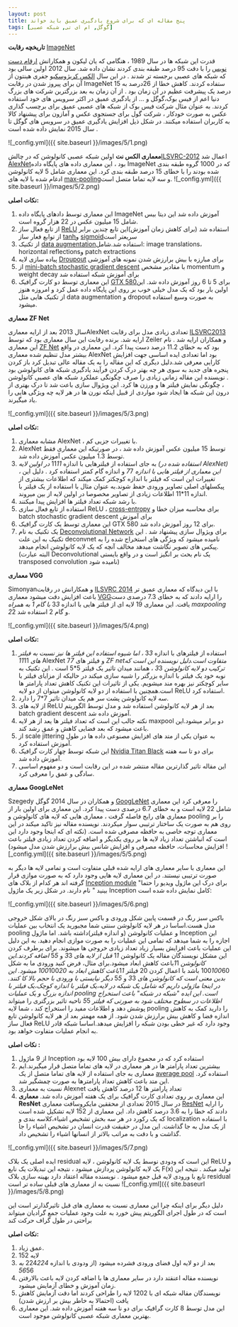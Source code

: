 ```yaml
---
layout: post
title: پنج مقاله ای که برای شروع یادگیری عمیق باید خواند
tags: [گوگل, ام ای تی, شبکه عصبی]
---
```

**تاریخچه رقابت** [ImageNet](http://www.image-net.org/)

قدرت این شبکه ها در سال 1989 ، هنگامی که یان لیکون و  همکارانش [ارقام دست نویس](yann.lecun.org/exdb/publis/pdf/lecun-89e.pdf) را با دقت 95 درصد طبقه بندی کردند نشان داده شد. سال 2012 اولین سالی بود که شبکه های عصبی برجسته تر شدند . در این سال [الکس کریژوسکی](https://www.cs.toronto.edu/~kriz)و جفری هینتون 
 از آن برای پیروز شدن در رقابت ImageNet  ستفاده کردند. کاهش خطا از 26درصد به 15 درصد یک پیشرفت عظیم در آن زمان بود . از آن زمان به بعد بزرگترین شرکت های بزرگ دنیا اعم از فیس بوک،گوگل و ... از یادگیری عمیق در اکثر سرویس های خود استفاده کردند. به عنوان مثال شرکت فیس بوک از شبکه های عصبی عمیق برای برچسب گذاری عکس به صورت خودکار ، شرکت گول برای جستجوی عکس و آمازون برای پیشنهاد کالا به کاربران استفاده میکنند.  در شکل ذیل افزایش یادگیری عمیق در سرویس های گوگل تا سال 2015 نمایش داده شده است .
 
![_config.yml]({{ site.baseurl }}/images/5/1.png)

**معماری الکس نت**
اولین شبکه عصبی کانولوشن که در چالش[ILSVRC-2012](http://www.image-net.org/challenges/LSVRC/2012/) اعمال شد [AlexNet](http://dl.acm.org/citation.cfm?id=2999257)بود ، این معماری داده های پایگاه داده ImageNet که در 1000 گروه طبقه بندی شده بودند را با خطای 15 درصد طبقه بندی کرد. این معماری شامل 5 لایه کانولوشن ادغام شده با لایه های [max-pooling](https://en.wikipedia.org/wiki/Convolutional_neural_network#Pooling_layer)و سه لایه تماما متصل است.
![_config.yml]({{ site.baseurl }}/images/5/2.png)

**نکات اصلی:**

1.	این معماری توسط دادهای پایگاه داده ImageNet آموزش داده شد این دیتا بیس شامل 15 میلیون عکس در 22 هزار گروه است.
2.	از تابع فعال ساز [ReLU](https://en.wikipedia.org/wiki/Rectifier_(neural_networks)) استفاده شد (برای کاهش زمان آموزش)این تابع چندین برابر از توابع فعار ساز [tanh](https://en.wikipedia.org/wiki/Hyperbolic_function#Hyperbolic_tangent)و [sigmoid](https://en.wikipedia.org/wiki/Sigmoid_function)سریعتر است
3.	از تکنیک [data augmentation](https://arxiv.org/pdf/1609.08764.pdf)استفاده شد.شامل: image translations، horizontal  reflectionsو patch extractions
4.	پیاده سازی لایه [Droupout](https://www.cs.toronto.edu/~hinton/absps/JMLRdropout.pdf) برای مبارزه با بیش برارزش شدن نمونه های آموزشی
5.	از [mini-batch stochastic gradient descent](https://stats.stackexchange.com/questions/49528/batch-gradient-descent-versus-stochastic-gradient-descent) با مقادیر مشخص momentum و weight decay برای آموزش شبکه استفاده شد
6.	این معماری توسط دو کارت گرافیک [GTX 580](http://www.geforce.com/hardware/desktop-gpus/geforce-gtx-580)برای 5 تا 6 روز آموزش داده شد.
این اولین بار بود که یک مدل خیلی خوب بر روی این پایگاه داده عمل کرد و امروزه هنوز از تکنیک هایی مثل data augmentation  و  dropout به صورت وسیع استفاده میشود.

**معماری ZF Net**

سال 2013 بعد از ارایه معماریAlexNet  تعدادی زیادی مدل برای رقابت [ILSVRC2013](http://image-net.org/challenges/LSVRC/2013/) ارایه شد. برنده رقابت این سال معماری بود که توسط Zeiler و همکاران ارایه شد . نام این معماری [ZF Net](https://arxiv.org/abs/1311.2901) بود که به خطای 11.2 درصد دست پیدا کرد. این معماری در واقع بیشتر مدل تنظیم شده معماری AlexNet بود اما تعدادی ایده اساسی جهت افزایش کارایی معرفی شد.دلیل دیگری که این مقاله را به یک مقاله عالی تبدیل کرد باز کردن پنجره های جدید به سوی هر چه بهتر درک کردن فرآیند یادگیری شبکه های کانولوشن بود . نویسنده این مقاله زمانی زیادی را صرف چگونگی عملکرد شبکه های عصبی کانولوشن ، چگونگی نمایش فیلتر ها و ورزن ها کرد. این ویژوال سازی باعت شد تا درک بهتری از درون این شبکه ها ایجاد شود مواردی از قبیل اینکه نورن ها در هر لایه چه ویژگی هایی را یاد میگیرند.

![_config.yml]({{ site.baseurl }}/images/5/3.png)

**نکات اصلی:**

1.	مشابه معماری AlexNet ، با تغییرات جزیی کم.
2.	AlexNet توسط 15 میلیون عکس آموزش داده شد ، در صورتیکه این معماری فقط توسط 1.3 میلیون عکس آموزش داده شد.
3.	به جای استفاده از فیلترهایی با اندازه 11*11 در اولین لایه (استفاده شده در AlexNet) ، این معماری از فیلتر هایی با اندازه 7*7 و اندازه گام   کمتر استفاده کرد . دلیل این تغییرات این است که فیلتر با اندازه کوچکتر کمک میکند که اطلاعات بیشتری از پیکسلهای اصلی تصاویر ورودی حفظ شوند.به عنوان مثال با استفاده از یک فیلتر با اندازه 11*11 اطلاعات زیادی از تصاویر مخصوصا در اولین لایه از بین میروند.
4.	با رشد شبکه تعداد فیلتر ها افزایش پیدا میکنند.
5.	استفاده از تابع فعال سازی ReLU ، [cross-entropy](https://en.wikipedia.org/wiki/Cross_entropy) برای محاسبه میزان خطا و batch stochastic gradient descent برای آموزش
6.	این معماری توسط یک کارت گرافیک GTX 580 برای 12 روز آموزش داده شد.
7.	یک تکنیک به نام [Deconvolutional Network](http://cs.nyu.edu/~fergus/drafts/utexas2.pdf) برای ویژوال سازی پیشنهاد شد . این تکنیک به این علت deconvnet نامیده میشود که ویژگی های استخراج شده را به پیکس های تصویر نگاشت میدهد مخالف آنچه که یک لایه کانولوشن انجام میدهد.(البته عبارت Deconvolutional یک نام بحث بر انگیز است و در واقع بایستی transposed convolution نامیده شود)

**معماری VGG**

Simonyanو همکارانش در رقابت [ILSVRC 2014](http://www.image-net.org/challenges/LSVRC/2014/) با این دیدگاه که معماری عمیق تر باعث افزایش دقت میشود معماری [VGG](https://arxiv.org/abs/1409.1556)را ارایه دادند که به خطای 7.3 درصدی دست یافت. این معماری 19 لایه ای از فیلتر هایی با اندازه 3*3 با گام 1 به همراه maxpooling 2*2 و گام 2 استفاده شد.

![_config.yml]({{ site.baseurl }}/images/5/4.png)

**نکات اصلی:**

1.	استفاده از فیلترهای با اندازه 3*3 ، اما شیوه استفاده این فیلتر ها نیز نسبت به فیلتر های 11*11 AlexNet و فیلتر های 7*7  ZF netمتفاوت است.دلیل نویسنده این است که ترکیب دو لایه کانولوشن 3*3 ، همانند میدان تاثیر یک فیلتر 5*5 است . این تکنیک به نوبه خود یک فیلتر با اندازه بزرگتر را شبیه سازی میکند در حالیکه از مزایای فیلتر با سایر کوچکتر نیز بهره مند میشویم. یکی از تاثیرات این تکنیک کاهش تعداد پارامتر ها است.همچنین با استفاده از دو لایه کانولوشن میتوان از دو لایه ReLU استفاده کرد.
2.	 سه لایه کانولوشن پشت سر هم یک میدان تاثیر 7*7 را دارد.
3.	از لایه های ReLU بعد از هر لایه کانولوشن استفاده شد و مدل توسط الگوریتم batch gradient descent آموزش داده شد.
4.	نکته جالب این است که تعداد فیلتر ها یعد از هر لایه maxpool دو برابر میشود.این باعث میشود که بعد فضایی کاهش و عمق رشد کند.
5.	از scale jittering به عنوان یکی از متد های افزایش مصنوعی داده ها در طول آموزش استفاده کرد.
6.	این شبکه توسط چهار کارت گرافیک [Nvidia Titan Black](http://www.nvidia.com/gtx-700-graphics-cards/gtx-titan-black/) برای دو تا سه هفته آموزش داده شد.
7.	این مقاله تاثیر گذارترین مقاله منتشر شده در این رقابت است و دو مفهوم اساسی سادگی و عمق را معرفی کرد. 

**معماری GoogLeNet**

Szegedy و همکاران در سال 2014 گوگل [GoogLeNet](https://arxiv.org/abs/1409.4842) را معرفی کرد این معماری شامل 22 لایه است و به خطای 6.7 درصدی دست پیدا کرد. این معماری برای اولین بار از معماری های رایج فاصله گرفت ، معماری هایی که لایه های کانولوشن و pooling را بر روی هم به صورت یک ساختار ترتیبی سوار میکردند. نویسنده مقاله نیز تاکید میکند در این معماری توجه خاصی به حافظه مصرفی شده است. (نکته ای که اینجا وجود دارد این است که انباشتن تعداد زیاد لایه ها بر روی یکدیگر و اضافه کردن تعداد زیادی فیلتر باعث افزایش محاسبات، حافظه مصرفی و افزایش شانس بیش برارزش شدن مدل میشود)
![_config.yml]({{ site.baseurl }}/images/5/5.png)

این معماری با سایر معماری های ارایه شده قبلی متفاوت است و تمامی لایه ها دیگر به صورت ترتیبی نیستند. در این معماری لایه هایی وجود دارد که به صورت موازی قرار گرفته اند هر کدام از بلاک های [Inception module](https://www.youtube.com/watch?v=VxhSouuSZDY) "برای درک این ماژول ویدیو را حتما بینید " نام دارند. در شکل زیر یک ماژول Inception کامل نمایش داده شده است:

![_config.yml]({{ site.baseurl }}/images/5/6.png)

باکس سبز رنگ در قسمت پایین شکل ورودی و باکس سبز رنگ در بالای شکل خروجی مدل هست.اساسا در هر لایه کانولوشن سنتی شما مجبورید یک انتخاب بین عملیات pooling و عملیات کانولوشن (و اندازه فیلتر)داشته باشد. اما ماژول Inception این اجازه را به شما میدهد که تمامی این عملیات را به صورت موازی انجام دهید.
به این دلیل این عملیات باعث افزایش بسیار زیاد تعداد زیادی خروجی ها میشوند. برای برطرف کردن این مشکل نویسندگان مقاله یک کانولوشن 1*1 قبل از لایه های 3*3 و 5*5 اضافه کردند.این کانولوشن 1*1باعث کاهش ابعاد میشود.برای مثال، فرض کنید ورودی ما به شکل 100*100*60 باشد با اعمال کردن 20 فیلتر 1*1باعث کاهش ابعاد به 100*100*20 میشود. این بدین معنی است که کانولوشن های 3*3 و 5*5 دیگر نیایستی با ورودی با حجم بالا کا کنند.
در اینجا ماژولی داریم که شامل یک شبکه در لایه،یک فیلتر با اندازه کوچک،یک فیلتر با اندازه بزرگ و یک عملیات pooling است. این ایده "شبکه در شبکه" باعث استخراج اطلاعات در سطوح مختلف شود به صورتی که فیلتر 5*5 ناحیه تاثیر بزرگتری را میتواند پوشش دهد و اطلاعات مفید را استخراج کند ، شما لایه pooling را دارید کمک به کاهش اندازه فضا و کاهش بیش برارزش شدن شود. از همه مهمتر بعد از هر لایه کانولوشن تابع فعال ساز ReLU وجود دارد که غیر خطی بودن شبکه را افزایش میدهد.اساسا شبکه قادر به انجام عملیات متفاوت خواهد بود.

**نکات اصلی :**

1.	از 9 ماژول Inception استفاده کرد که در مجموع دارای بیش 100 لایه بود
2.	بیشترین تعداد پارامتر ها در هر معماری در لایه های تماما متصل قرار میگیرند.ایم معماری به جای استفاده از لایه های تماما متصل از یک [average pool](https://www.quora.com/What-is-global-average-pooling) استفاده کرد. این متد باعث کاهش تعداد پارامترها به صورت چمشگیر شد.
3.	نسبت به معماری Alexnet تعداد پارامتر ها 12 درصد کاهش یافت
4.	این معماری بر روی تعدادی کارت گرافیک برای یک هفته آموزش داده شد.
**معماری ResNet**
در سال 2015 تعدادی از محققین مایکروسافت معماری [ResNet](https://arxiv.org/abs/1512.03385) را ارایه دادند که خطا را به 3.6 درصد کاهش داد. این معماری از 152 لایه تشکیل شده است که یک رکورد در هر سه بخش تشخیص اشیاء،کلاسه بندی و localization  با استفاده از یک مدل به جا گذاشت. این مدل در حقیقت قدرت انسان در تشخیص اشیاء را جا گذاشت و با دقت به مراتب بالاتر از انسانها اشیاء را تشخیص داد.

![_config.yml]({{ site.baseurl }}/images/5/7.png)

ایده اصلی یک بلاک residual این است که ودودی نوسط یک لایه کانولوشن ، لایه ReLU و یک لایه کانولوشن پردازش میشود ، نتیجه این تبدیلات یک نابع F(x) تولید میکند . نتیجه این تابع با ورودی لایه قبل جمع میشود . نویسنده مقاله اعتقاد دارد بهینه سازی بلاک residual نسبت به از معماری های قبلی ساده تر است
![_config.yml]({{ site.baseurl }}/images/5/8.png)

دلیل دیگر برای اینکه چرا این معماری نسبت  به معماری های قبل تاثیرگذارتر است این است که در طول اجرای الگوریتم پیش خورد به علت وجود عملیات جمع گرادیان میتواند براحتی در طول گراف حرکت کند

**نکات اصلی:**

1.	عمق زیاد.
2.	152 لایه
3.	بعد از دو لایه اول فضای ورودی فشرده میشود (از ودودی با اندازه 224*224 به 56*56
4.	نویسنده مقاله اعنقتد دارد در سایر معماری ها با اضافه کردن لایه باعث بالارفتن زمان آموزش و خطای آزمایش میشود.
5.	نویسندگان مقاله شبکه ای با 1202 لایه را طراحی کردند اما دقت آزمایش کاهش یافت (احتمالا به خاطر بیش بر ارزش شدن)
6.	این مدل توسط 8 کارت گرافیک برای دو نا سه هفته آموزش داده شد.
این معماری بهترین معماری شبکه عصبی کانولوشن موجود است.

